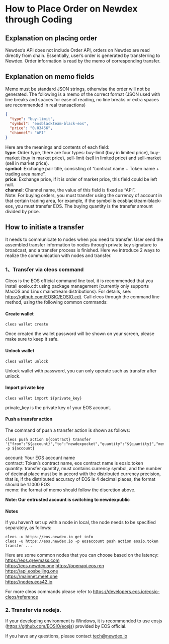 # How to Place Order on Newdex through Coding

## Explanation on placing order

Newdex’s API does not include Order API, orders on Newdex are read directly from chain. Essentially, user’s order is generated by transferring to Newdex. Order information is read by the memo of corresponding transfer.

## Explanation on memo fields

Memo must be standard JSON strings, otherwise the order will not be generated. The following is a memo of the correct format (JSON used with line breaks and spaces for ease of reading, no line breaks or extra spaces are recommended in real transactions)

```json
{
  "type": "buy-limit",
  "symbol": "eosblackteam-black-eos",
  "price": "0.03456",
  "channel": "API"
}
```
Here are the meanings and contents of each field:  
**type**: Order type, there are four types: buy-limit (buy in limited price), buy-market (buy in market price), sell-limit (sell in limited price) and sell-market (sell in market price).  
**symbol**: Exchange pair title, consisting of “contract name + Token name + trading area name”.  
**price**: Exchange price, if it is order of market price, this field could be left null.   
**channel**: Channel name, the value of this field is fixed as “API”.  
Note: For buying orders, you must transfer using the currency of account in that certain trading area, for example, if the symbol is eosblackteam-black-eos, you must transfer EOS. The buying quantity is the transfer amount divided by price.   

## How to initiate a transfer

It needs to communicate to nodes when you need to transfer. User send the assembled transfer information to nodes through private key signature to broadcast, and a transfer process is finished. Here we introduce 2 ways to realize the communication with nodes and transfer.

### 1、Transfer via cleos command

Cleos is the EOS official command line tool, it is recommended that you install eosio.cdt using package management (currently only supports MacOS and Linux mainstream distributions). For details, see: https://github.com/EOSIO/EOSIO.cdt. Call cleos through the command line method, using the following common commands:

#### Create wallet  
```
cleos wallet create
```
Once created the wallet password will be shown on your screen, please make sure to keep it safe.

#### Unlock wallet
 
```
cleos wallet unlock
```
Unlock wallet with password, you can only operate such as transfer after unlock. 

#### Import private key
```
cleos wallet import ${private_key}
```
private_key is the private key of your EOS account.

#### Push a transfer action

The command of push a transfer action is shown as follows:
```
cleos push action ${contract} transfer '{"from":"${account}","to":"newdexpocket","quantity":"${quantity}","memo":"${memo}"}' -p ${account}
```
account: Your EOS account name  
contract: Token’s contract name, eos contract name is eosio.token  
quantity: transfer quantity, must contains currency symbol, and the number of decimal place must be in accord with the distributed currency precision, that is, if the distributed accuracy of EOS is 4 decimal places, the format should be 1.1000 EOS  
memo: the format of memo should follow the discretion above.  

**Note: Our entrusted account is switching to newdexpublic**

#### Notes

If you haven’t set up with a node in local, the node needs to be specified separately, as follows:

```
cleos -u https://eos.newdex.io get info
cleos -u https://eos.newdex.io -p eosaccount push action eosio.token transfer ...
```
Here are some common nodes that you can choose based on the latency:  
https://eos.greymass.com  
https://eos.newdex.one 
https://openapi.eos.ren  
https://api.eosbeijing.one  
https://mainnet.meet.one  
https://nodes.eos42.io  


For more cleos commands please refer to https://developers.eos.io/eosio-cleos/reference

### 2. Transfer via nodejs.

If your developing environment is Windows, it is recommended to use eosjs (https://github.com/EOSIO/eosjs) provided by EOS official.   
<!--If you are not using js as developing language, you can use eosjs to build a simple local http server to provide a transit for transactions. For example codes, see: https://github.com/newdex/eosjs-api.-->
  
  
If you have any questions, please contact tech@newdex.io  

